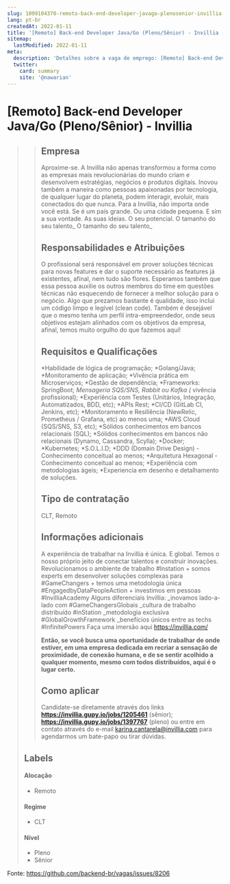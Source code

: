 ```yaml
---
slug: 1099104370-remoto-back-end-developer-javago-plenosenior-invillia
lang: pt-br
createdAt: 2022-01-11
title: '[Remoto] Back-end Developer Java/Go (Pleno/Sênior) - Invillia - Vaga de Emprego'
sitemap:
  lastModified: 2022-01-11
meta:
  description: 'Detalhes sobre a vaga de emprego: [Remoto] Back-end Developer Java/Go (Pleno/Sênior) - Invillia'
  twitter:
    card: summary
    site: '@nawarian'
---
```


# [Remoto] Back-end Developer Java/Go (Pleno/Sênior) - Invillia

> > ## Empresa
> > Aproxime-se. A Invillia não apenas transformou a forma como as empresas mais revolucionárias do mundo criam e desenvolvem estratégias, negócios e produtos digitais. Inovou também a maneira como pessoas apaixonadas por tecnologia, de qualquer lugar do planeta, podem interagir, evoluir, mais conectados do que nunca. Para a Invillia, não importa onde você está. Se é um país grande. Ou uma cidade pequena. E sim a sua vontade. As suas ideias. O seu potencial.
> > O tamanho do seu talento_
> > O tamanho do seu talento_
> > ## Responsabilidades e Atribuições
> > O profissional será responsável em prover soluções técnicas para novas features e dar o suporte necessário as features já existentes, afinal, nem tudo são flores. Esperamos também que essa pessoa auxilie os outros membros do time em questões técnicas não esquecendo de fornecer a melhor solução para o negócio. Algo que prezamos bastante é qualidade, isso inclui um código limpo e legível (clean code). Também é desejável que o mesmo tenha um perfil intra-empreendedor, onde seus objetivos estejam alinhados com os objetivos da empresa, afinal, temos muito orgulho do que fazemos aqui!
> > ## Requisitos e Qualificações
> > *Habilidade de lógica de programação;
> > *Golang/Java;
> > *Monitoramento de aplicação;
> > *Vivência prática em Microserviços;
> > *Gestão de dependência;
> > *Frameworks: SpringBoot;
> > *Mensageria SQS/SNS, Rabbit ou Kafka (* vivência profissional);
> > *Experiência com Testes (Unitários, Integração, Automatizados, BDD, etc);
> > *APIs Rest;
> > *CI/CD (GitLab CI, Jenkins, etc);
> > *Monitoramento e Resiliência (NewRelic, Prometheus / Grafana, etc) ao menos uma;
> > *AWS Cloud (SQS/SNS, S3, etc);
> > *Sólidos conhecimentos em bancos relacionais (SQL);
> > *Sólidos conhecimentos em bancos não relacionais (Dynamo, Cassandra, Scylla);
> > *Docker;
> > *Kubernetes;
> > *S.O.L.I.D;
> > *DDD (Domain Drive Design) - Conhecimento conceitual ao menos;
> > *Arquitetura Hexagonal - Conhecimento conceitual ao menos;
> > *Experiência com metodologias ágeis;
> > *Experiencia em desenho e detalhamento de soluções. 
> > ## Tipo de contratação
> > CLT, Remoto
> > ## Informações adicionais
> > A experiência de trabalhar na Invillia é única. E global. Temos o nosso próprio jeito de conectar talentos e construir inovações.
> > Revolucionamos o ambiente de trabalho #Instation + somos experts em desenvolver soluções complexas para #GameChangers + temos uma metodologia única #EngagedbyDataPeopleAction + investimos em pessoas #InvilliaAcademy
> > Alguns diferenciais Invillia:
> > _inovamos lado-a-lado com #GameChangersGlobais
> > _cultura de trabalho distribuído #inStation
> > _metodologia exclusiva #GlobalGrowthFramework
> > _benefícios únicos entre as techs #InfinitePowers
> > Faça uma imersão aqui https://invillia.com/
>>
> > **Então, se você busca uma oportunidade de trabalhar de onde estiver, em uma empresa dedicada em recriar a sensação de proximidade, de conexão humana, e de se sentir acolhido a qualquer momento, mesmo com todos distribuídos, aqui é o lugar certo.**
> > ## Como aplicar
> > Candidate-se diretamente através dos links **https://invillia.gupy.io/jobs/1205461** (sênior); **https://invillia.gupy.io/jobs/1397767** (pleno) ou entre em contato através do e-mail [karina.cantarela@invillia.com](mailto:karina.cantarela@invillia.com) para agendarmos um bate-papo ou tirar dúvidas.
> 
> ## Labels
> #### Alocação
> * Remoto
> 
> #### Regime
> * CLT
> 
> #### Nível
> * Pleno
> * Sênior




Fonte: https://github.com/backend-br/vagas/issues/8206
